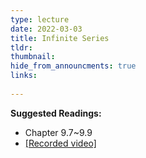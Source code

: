 ```yaml
---
type: lecture
date: 2022-03-03
title: Infinite Series
tldr: 
thumbnail: 
hide_from_announcments: true
links: 
      
---
```

**Suggested Readings:**
- Chapter 9.7~9.9
- [[Recorded video]](https://www.youtube.com/watch?v=PFaZu06eQUY)

